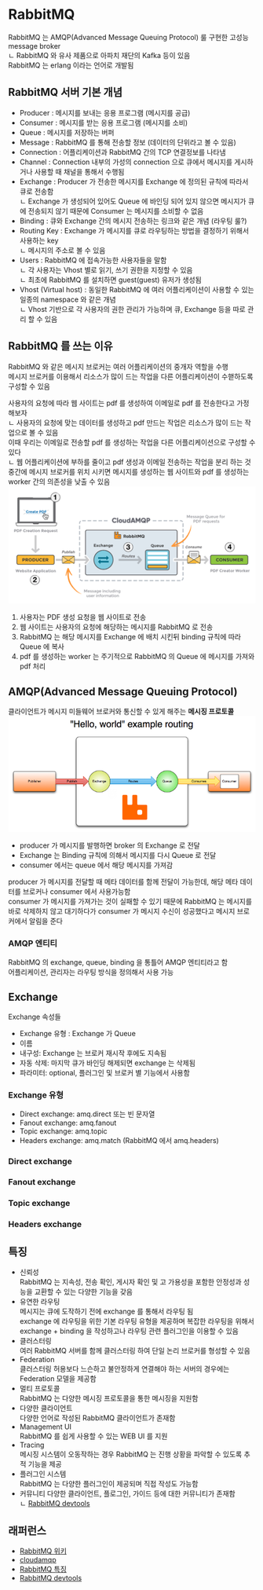 # RabbitMQ
RabbitMQ 는 AMQP(Advanced Message Queuing Protocol) 룰 구현한 고성능 message broker   
ㄴ RabbitMQ 와 유사 제품으로 아파치 재단의 Kafka 등이 있음  
RabbitMQ 는 erlang 이라는 언어로 개발됨  

## RabbitMQ 서버 기본 개념
- Producer : 메시지를 보내는 응용 프로그램 (메시지를 공급)
- Consumer : 메시지를 받는 응용 프로그램 (메시지를 소비)
- Queue : 메시지를 저장하는 버퍼 
- Message : RabbitMQ 를 통해 전송할 정보 (데이터의 단위라고 볼 수 있음)
- Connection : 어플리케이션과 RabbitMQ 간의 TCP 연결정보를 나타냄  
- Channel : Connection 내부의 가성의 connection 으로 큐에서 메시지를 게시하거나 사용할 때 채널을 통해서 수행됨   
- Exchange : Producer 가 전송한 메시지를 Exchange 에 정의된 규칙에 따라서 큐로 전송함  
ㄴ Exchange 가 생성되어 있어도 Queue 에 바인딩 되어 있지 않으면 메시지가 큐에 전송되지 않기 때문에 Consumer 는 메시지를 소비할 수 없음  
- Binding : 큐와 Exchange 간의 메시지 전송하는 링크와 같은 개념 (라우팅 룰?)
- Routing Key : Exchange 가 메시지를 큐로 라우팅하는 방법을 결정하기 위해서 사용하는 key   
ㄴ 메시지의 주소로 볼 수 있음  
- Users : RabbitMQ 에 접속가능한 사용자들을 말함  
ㄴ 각 사용자는 Vhost 별로 읽기, 쓰기 권한을 지정할 수 있음   
ㄴ 최초에 RabbitMQ 를 설치하면 guest(guest) 유저가 생성됨  
- Vhost (Virtual host) : 동일한 RabbitMQ 에 여러 어플리케이션이 사용할 수 있는 일종의 namespace 와 같은 개념  
ㄴ Vhost 기반으로 각 사용자의 권한 관리가 가능하며 큐, Exchange 등을 따로 관리 할 수 있음   
  
## RabbitMQ 를 쓰는 이유
RabbitMQ 와 같은 메시지 브로커는 여러 어플리케이션의 중개자 역할을 수행   
메시지 브로커를 이용해서 리소스가 많이 드는 작업을 다른 어플리케이션이 수핻하도록 구성할 수 있음  
  
사용자의 요청에 따라 웹 사이트는 pdf 를 생성하여 이메일로 pdf 를 전송한다고 가정해보자  
ㄴ 사용자의 요청에 맞는 데이터를 생성하고 pdf 만드는 작업은 리소스가 많이 드는 작업으로 볼 수 있음    
이때 우리는 이메일로 전송할 pdf 를 생성하는 작업을 다른 어플리케이션으로 구성할 수 있다  
ㄴ 웹 어플리케이션에 부하를 줄이고 pdf 생성과 이메일 전송하는 작업을 분리 하는 것  
중간에 메시지 브로커를 위치 시키면 메시지를 생성하는 웹 사이트와 pdf 를 생성하는 worker 간의 의존성을 낮출 수 있음          
![rabbitmq-why-use](images/rabbitmq-why-use.png)  
   
   
1. 사용자는 PDF 생성 요청을 웹 사이트로 전송
2. 웹 사이트는 사용자의 요청에 해당하는 메시지를 RabbitMQ 로 전송
3. RabbitMQ 는 해당 메시지를 Exchange 에 배치 시킨뒤 binding 규칙에 따라 Queue 에 복사
4. pdf 를 생성하는 worker 는 주기적으로 RabbitMQ 의 Queue 에 메시지를 가져와 pdf 처리

## AMQP(Advanced Message Queuing Protocol)  
클라이언트가 메시지 미들웨어 브로커와 통신할 수 있게 해주는 **메시징 프로토콜**   
![hello-world-example-routing](images/hello-world-example-routing.png)

- producer 가 메시지를 발행하면 broker 의 Exchange 로 전달 
- Exchange 는 Binding 규칙에 의해서 메시지를 다시 Queue 로 전달
- consumer 에서는 queue 에서 해당 메시지를 가져감 
  
producer 가 메시지를 전달할 때 메타 데이터를 함께 전달이 가능한데, 해당 메타 데이터를 브로커나 consumer 에서 사용가능함  
consumer 가 메시지를 가져가는 것이 실패할 수 있기 때문에 RabbitMQ 는 메시지를 바로 삭제하지 않고 대기하다가 consumer 가 메시지 수신이 성공했다고 
메시지 브로커에서 알림을 준다  
 
### AMQP 엔티티
RabbitMQ 의 exchange, queue, binding 을 통틀어 AMQP 엔티티라고 함  
어플리케이션, 관리자는 라우팅 방식을 정의해서 사용 가능  

## Exchange
Exchange 속성들 
- Exchange 유형 : Exchange 가 Queue 
- 이름
- 내구성: Exchange 는 브로커 재시작 후에도 지속됨
- 자동 삭제: 마지막 큐가 바인딩 해제되면 exchange 는 삭제됨
- 파라미터: optional, 플러그인 및 브로커 별 기능에서 사용함

### Exchange 유형 
- Direct exchange: amq.direct 또는 빈 문자열 
- Fanout exchange: amq.fanout
- Topic exchange: amq.topic
- Headers exchange: amq.match (RabbitMQ 에서 amq.headers)

### Direct exchange

### Fanout exchange

### Topic exchange

### Headers exchange


  

## 특징 
- 신뢰성  
RabbitMQ 는 지속성, 전송 확인, 게시자 확인 및 고 가용성을 포함한 안정성과 성능을 교환할 수 있는 다양한 기능을 갖음   
- 유연한 라우팅  
메시지는 큐에 도작하기 전에 exchange 를 통해서 라우팅 됨  
exchange 에 라우팅을 위한 기본 라우팅 유형을 제공하며 복잡한 라우팅을 위해서 exchange + binding 을 작성하고나 라우팅 관련 플러그인을 이용할 수 있음   
- 클러스터링  
여러 RabbitMQ 서버를 함께 클러스터링 하여 단일 논리 브로커를 형성할 수 있음  
- Federation  
클러스터링 허용보다 느슨하고 불안정하게 연결해야 하는 서버의 경우에는 Federation 모델을 제공함  
- 멀티 프로토콜  
RabbitMQ 는 다양한 메시징 프로토콜을 통한 메시징을 지원함  
- 다양한 클라이언트  
다양한 언어로 작성된 RabbitMQ 클라이언트가 존재함  
- Management UI  
RabbitMQ 를 쉽게 사용할 수 있는 WEB UI 를 지원 
- Tracing  
메시징 시스템이 오동작하는 경우 RabbitMQ 는 진행 상황을 파악할 수 있도록 추적 기능을 제공 
- 플러그인 시스템  
RabbitMQ 는 다양한 플러그인이 제공되며 직접 작성도 가능함  
- 커뮤니티 
다양한 클라이언트, 플로그인, 가이드 등에 대한 커뮤니티가 존재함  
ㄴ [RabbitMQ devtools](https://www.rabbitmq.com/devtools.html)   

   




## 래퍼런스 
- [RabbitMQ 위키](https://en.wikipedia.org/wiki/RabbitMQ)
- [cloudamqp](https://www.cloudamqp.com/docs/index.html)
- [RabbitMQ 특징](https://www.rabbitmq.com/features.html)
- [RabbitMQ devtools](https://www.rabbitmq.com/devtools.html)